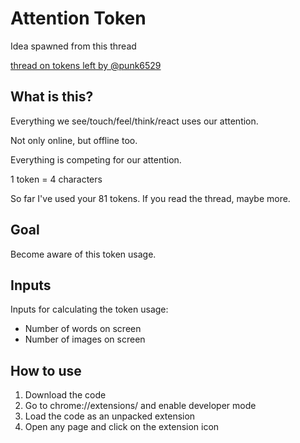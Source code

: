 # Attention Token

Idea spawned from this thread

[thread on tokens left by @punk6529](https://twitter.com/punk6529/status/1803522711236256254)

## What is this?

Everything we see/touch/feel/think/react uses our attention.

Not only online, but offline too.

Everything is competing for our attention.

1 token = 4 characters

So far I've used your 81 tokens. If you read the thread, maybe more.

## Goal

Become aware of this token usage.

## Inputs

Inputs for calculating the token usage:
- Number of words on screen
- Number of images on screen

## How to use

1. Download the code
2. Go to chrome://extensions/ and enable developer mode
3. Load the code as an unpacked extension
4. Open any page and click on the extension icon